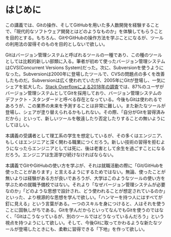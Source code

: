 # はじめに

この講義では、Gitの操作、そしてGitHubを用いた多人数開発を経験することで、「現代的なソフトウェア開発とはどのようなものか」を体験してもらうことを目的とする。もちろん、GitやGitHubの操作方法を学ぶことになるが、ツールの利用法の習得そのものを目的としないで欲しい。

Gitはバージョン管理システムと呼ばれるツールの一種であり、この種のツールとしては比較的新しい部類に入る。筆者が初めて使ったバージョン管理システムはCVS(Concurrent Versions System)だった。次に、Subversionを使うようになった。Subversionは2000年に登場したツールで、CVSの問題点の多くを改善したものだ。Subversionは広く使われていたが、2005年にGitが登場し、一気にシェアを拡大した。[Stack Overflowによる2018年の調査](https://insights.stackoverflow.com/survey/2018#work-_-version-control)では、87%のユーザがバージョン管理システムとしてGitを採用しており、バージョン管理システムのデファクト・スタンダードと呼べる存在となっている。今後もGitは使われるであろうが、この業界の未来を予測することは非常に難しい。また新たなツールが登場し、シェアが塗り替えられるかもしれない。その際、「自分がGitを習得済みだから」といって、新しいツールを敬遠したり否定したりすることの無いようにしてほしい。

本講義の受講者として理工系の学生を想定しているが、その多くはエンジニア、もしくはエンジニアと深く関わる職業につくだろう。新しい技術の習得を拒むようになったらエンジニアとしては死に、後は老害として余生を過ごすことになるだろう。エンジニアは生涯学び続けなければならない。

本講義でGitやGitHubの使い方を学ぶが、それは就職活動の際に「Git/GitHubを使ったことがあります」と言えるようにするためではない。無論、使ったことが無いよりは経験がある方が良いであろうが、大学はこのようなツールの使い方を学ぶための就職予備校ではない。それより「なぜバージョン管理システムが必要なのか」「どのような思想で設計され、どう使われることが想定されているのか」といった、より根源的な思想を学んで欲しい。「ハンマーを持つ人にはすべてが釘に見える」という言葉がある。一つのスキルを身につけると、人はそれを使うことに固執しがちである。Gitを学んだからといってなんでもGitを使うのではなく、「Gitはこうなっているが、別のツールではどうなっているんだろう」という視点を持つようにして欲しい。そして、今後Gitに取ってかわるような新たなツールが登場したときにも、柔軟に習得できる「下地」を作って欲しい。
